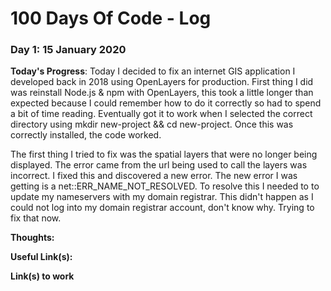 # 100 Days Of Code - Log

### Day 1: 15 January 2020

**Today's Progress**: Today I decided to fix an internet GIS application I developed back in 2018 using OpenLayers for production. First thing I did was reinstall Node.js & npm with OpenLayers, this took a little longer than expected because I could remember how to do it correctly so had to spend a bit of time reading. Eventually got it to work when I selected the correct directory using mkdir new-project && cd new-project. Once this was correctly installed, the code worked. 

The first thing I tried to fix was the spatial layers that were no longer being displayed. The error came from the url being used to call the layers was incorrect. I fixed this and discovered a new error. The new error I was getting is a net::ERR_NAME_NOT_RESOLVED. To resolve this I needed to to update my nameservers with my domain registrar. This didn't happen as I could not log into my domain registrar account, don't know why. Trying to fix that now. 

**Thoughts:** 

**Useful Link(s):**

**Link(s) to work**
